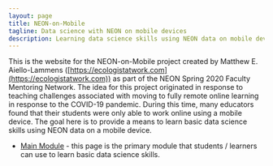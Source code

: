 ```yaml
---
layout: page
title: NEON-on-Mobile
tagline: Data science with NEON on mobile devices
description: Learning data science skills using NEON data on mobile devices
---
```


This is the website for the NEON-on-Mobile project created by Matthew E. Aiello-Lammens ([https://ecologistatwork.com](https://ecologistatwork.com)) as part of the NEON Spring 2020 Faculty Mentoring Network.
The idea for this project originated in response to teaching challenges associated with moving to fully remote online learning in response to the COVID-19 pandemic. 
During this time, many educators found that their students were only able to work online using a mobile device. 
The goal here is to provide a means to learn basic data science skills using NEON data on a mobile device.

* [Main Module](pages/working-with-neon.html) - this page is the primary module that students / learners can use to learn basic data science skills.